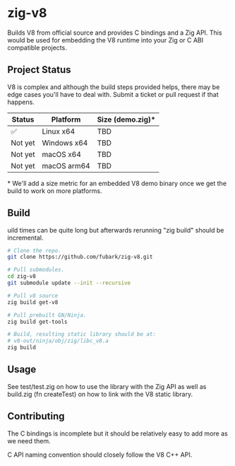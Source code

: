 # zig-v8

Builds V8 from official source and provides C bindings and a Zig API. This would be used for embedding the V8 runtime into your Zig or C ABI compatible projects.

## Project Status
V8 is complex and although the build steps provided helps, there may be edge cases you'll have to deal with. Submit a ticket or pull request if that happens.

| Status | Platform | Size (demo.zig)* |
| ------ | -------- | -------- |
| ✅ | Linux x64 | TBD |
| Not yet | Windows x64 | TBD |
| Not yet | macOS x64 | TBD |
| Not yet | macOS arm64 | TBD |

\* We'll add a size metric for an embedded V8 demo binary once we get the build to work on more platforms.

## Build
uild times can be quite long but afterwards rerunning "zig build" should be incremental.

```sh
# Clone the repo.
git clone https://github.com/fubark/zig-v8.git

# Pull submodules.
cd zig-v8
git submodule update --init --recursive

# Pull v8 source
zig build get-v8

# Pull prebuilt GN/Ninja.
zig build get-tools

# Build, resulting static library should be at:
# v8-out/ninja/obj/zig/libc_v8.a
zig build
```

## Usage

See test/test.zig on how to use the library with the Zig API as well as build.zig (fn createTest) on how to link with the V8 static library.

## Contributing

The C bindings is incomplete but it should be relatively easy to add more as we need them.

C API naming convention should closely follow the V8 C++ API.
